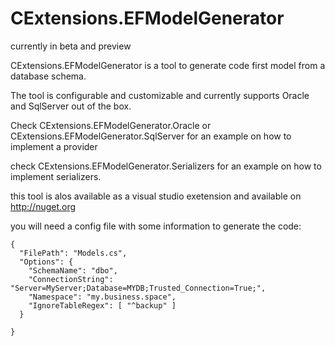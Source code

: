 # CExtensions.EFModelGenerator

currently in beta and preview

CExtensions.EFModelGenerator is a tool to generate code first model from a database schema.

The tool is configurable and customizable and currently supports Oracle and SqlServer out of the box.

Check CExtensions.EFModelGenerator.Oracle or CExtensions.EFModelGenerator.SqlServer  for an example on how to implement a provider

check CExtensions.EFModelGenerator.Serializers for an example on how to implement serializers.

this tool is alos available as a visual studio exetension and available on http://nuget.org

you will need a config file with some information to generate the code:

```
{
  "FilePath": "Models.cs",
  "Options": {
    "SchemaName": "dbo",
    "ConnectionString": "Server=MyServer;Database=MYDB;Trusted_Connection=True;",
    "Namespace": "my.business.space",
    "IgnoreTableRegex": [ "^backup" ]
  }

}
```